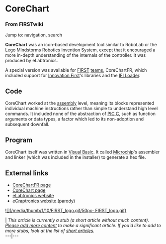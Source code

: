 # CoreChart

### From FIRSTwiki

Jump to: navigation, search

**CoreChart** was an icon-based development tool similar to RoboLab or the Lego Mindstorms Robotics Invention System, except that it encouraged a more in-depth understanding of the internals of the controller. It was produced by eLabtronics. 

A special version was available for [FIRST](first)
[teams](Team "Team" ), CoreChartFR, which included support for
[Innovation First](Innovation_First%2C_Inc. "Innovation First,
Inc." )'s libraries and the [IFI Loader](IFI_Loader "IFI Loader" ).


##  Code

CoreChart worked at the [assembly](Assembly "Assembly" ) level,
meaning its blocks represented individual machine instructions rather than
simple to understand high level commands. It included none of the abstraction
of [PIC C](PIC_C "PIC C" ), such as function arguments or data
types, a factor which led to its non-adoption and subsequent downfall.


##  Program

CoreChart itself was written in [Visual
Basic](http://www.wikipedia.org/wiki/Visual_Basic "wikipedia:Visual_Basic" ).
It called [Microchip](Microchip "Microchip" )'s assembler and
linker (which was included in the installer) to generate a hex file.


##  External links

  * [CoreChartFR page](http://www.elabtronics.com/CoreChartFR.htm "http://www.elabtronics.com/CoreChartFR.htm" )
  * [CoreChart page](http://www.elabtronics.com/products_cat_CoreChart.htm "http://www.elabtronics.com/products_cat_CoreChart.htm" )
  * [eLabtronics website](http://www.elabtronics.com/default.htm "http://www.elabtronics.com/default.htm" )
  * [eCraptronics website (parody)](http://ecraptronics.com/ "http://ecraptronics.com/" )

[![](/media/thumb/1/10/FIRST_logo.gif/50px-
FIRST_logo.gif)](Image:FIRST_logo.gif "" )

|  _This article is currently a stub (a short article without much content).
[Please add more
content](http://www.firstwiki.net/index.php?title=CoreChart&action=edit
"http://www.firstwiki.net/index.php?title=CoreChart&action=edit" ) to make a
significant article. If you'd like to add to more stubs, look at the list of
[short articles](Special:Shortpages "Special:Shortpages" )._  
---|---  
  
